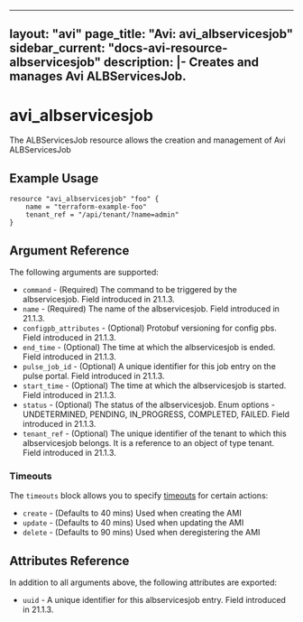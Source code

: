 <!--
    Copyright 2021 VMware, Inc.
    SPDX-License-Identifier: Mozilla Public License 2.0
-->
---
layout: "avi"
page_title: "Avi: avi_albservicesjob"
sidebar_current: "docs-avi-resource-albservicesjob"
description: |-
  Creates and manages Avi ALBServicesJob.
---

# avi_albservicesjob

The ALBServicesJob resource allows the creation and management of Avi ALBServicesJob

## Example Usage

```hcl
resource "avi_albservicesjob" "foo" {
    name = "terraform-example-foo"
    tenant_ref = "/api/tenant/?name=admin"
}
```

## Argument Reference

The following arguments are supported:

* `command` - (Required) The command to be triggered by the albservicesjob. Field introduced in 21.1.3.
* `name` - (Required) The name of the albservicesjob. Field introduced in 21.1.3.
* `configpb_attributes` - (Optional) Protobuf versioning for config pbs. Field introduced in 21.1.3.
* `end_time` - (Optional) The time at which the albservicesjob is ended. Field introduced in 21.1.3.
* `pulse_job_id` - (Optional) A unique identifier for this job entry on the pulse portal. Field introduced in 21.1.3.
* `start_time` - (Optional) The time at which the albservicesjob is started. Field introduced in 21.1.3.
* `status` - (Optional) The status of the albservicesjob. Enum options - UNDETERMINED, PENDING, IN_PROGRESS, COMPLETED, FAILED. Field introduced in 21.1.3.
* `tenant_ref` - (Optional) The unique identifier of the tenant to which this albservicesjob belongs. It is a reference to an object of type tenant. Field introduced in 21.1.3.


### Timeouts

The `timeouts` block allows you to specify [timeouts](https://www.terraform.io/docs/configuration/resources.html#timeouts) for certain actions:

* `create` - (Defaults to 40 mins) Used when creating the AMI
* `update` - (Defaults to 40 mins) Used when updating the AMI
* `delete` - (Defaults to 90 mins) Used when deregistering the AMI

## Attributes Reference

In addition to all arguments above, the following attributes are exported:

* `uuid` -  A unique identifier for this albservicesjob entry. Field introduced in 21.1.3.

